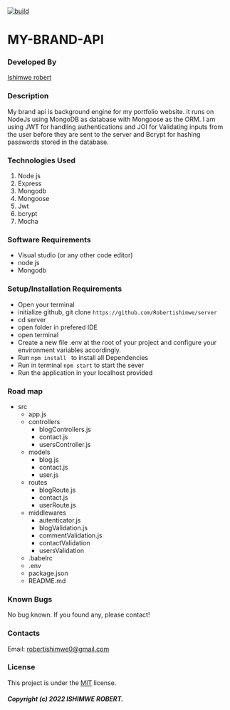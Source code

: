 [![build](https://github.com/Robertishimwe/server/actions/workflows/ymain.yml/badge.svg)](https://github.com/Robertishimwe/server/actions/workflows/ymain.yml)


# MY-BRAND-API

### Developed By
[Ishimwe robert](https://github.com/Robertishimwe)

### Description
My brand api is background engine for my portfolio website. it runs on NodeJs using MongoDB as database with Mongoose as the ORM. I am using JWT for handling authentications and JOI for Validating inputs from the user before they are sent to the server and Bcrypt for hashing passwords stored in the database.

### Technologies Used

1. Node js
2. Express
3. Mongodb
4. Mongoose 
5. Jwt
6. bcrypt
7. Mocha

### Software Requirements

* Visual studio (or any other code editor)
* node js
* Mongodb

### Setup/Installation Requirements

* Open your terminal
* initialize github, git clone ` https://github.com/Robertishimwe/server `
* cd server
* open folder in prefered IDE
* open terminal
* Create a new file .env at the root of your project and configure your environment variables accordingly.
* Run `npm install ` to install all Dependencies
* Run in terminal `npm start` to start the sever
* Run the application in your localhost provided


### Road map
-  src
   - app.js
   - controllers
     - blogControllers.js
     - contact.js
     - usersController.js
   - models
      - blog.js
     - contact.js
     - user.js
   - routes
     - blogRoute.js
     - contact.js
     - userRoute.js
   - middlewares
       - autenticator.js
       - blogValidation.js
      -  commentValidation.js
      - contactValidation
      - usersValidation
   - .babelrc
   - .env
   - package.json
   - README.md




### Known Bugs
No bug known. If you found any, please contact!

### Contacts
Email: robertishimwe0@gmail.com



### License
This project is under the [MIT](https://github.com/Robertishimwe) license.

##### Copyright (c) 2022 ISHIMWE ROBERT.
